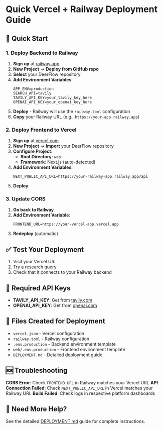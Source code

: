 # Quick Vercel + Railway Deployment Guide

## 🚀 Quick Start

### 1. Deploy Backend to Railway

1. **Sign up** at [railway.app](https://railway.app)
2. **New Project** → **Deploy from GitHub repo**
3. **Select** your DeerFlow repository
4. **Add Environment Variables**:
   ```
   APP_ENV=production
   SEARCH_API=tavily
   TAVILY_API_KEY=your_tavily_key_here
   OPENAI_API_KEY=your_openai_key_here
   ```
5. **Deploy** - Railway will use the `railway.toml` configuration
6. **Copy** your Railway URL (e.g., `https://your-app.railway.app`)

### 2. Deploy Frontend to Vercel

1. **Sign up** at [vercel.com](https://vercel.com)
2. **New Project** → **Import** your DeerFlow repository
3. **Configure Project**:
   - **Root Directory**: `web`
   - **Framework**: Next.js (auto-detected)
4. **Add Environment Variables**:
   ```
   NEXT_PUBLIC_API_URL=https://your-railway-app.railway.app/api
   ```
5. **Deploy**

### 3. Update CORS

1. **Go back to Railway**
2. **Add Environment Variable**:
   ```
   FRONTEND_URL=https://your-vercel-app.vercel.app
   ```
3. **Redeploy** (automatic)

## ✅ Test Your Deployment

1. Visit your Vercel URL
2. Try a research query
3. Check that it connects to your Railway backend

## 🔧 Required API Keys

- **TAVILY_API_KEY**: Get from [tavily.com](https://app.tavily.com/home)
- **OPENAI_API_KEY**: Get from [openai.com](https://platform.openai.com/api-keys)

## 📁 Files Created for Deployment

- `vercel.json` - Vercel configuration
- `railway.toml` - Railway configuration  
- `.env.production` - Backend environment template
- `web/.env.production` - Frontend environment template
- `DEPLOYMENT.md` - Detailed deployment guide

## 🆘 Troubleshooting

**CORS Error**: Check `FRONTEND_URL` in Railway matches your Vercel URL
**API Connection Failed**: Check `NEXT_PUBLIC_API_URL` in Vercel matches your Railway URL
**Build Failed**: Check logs in respective platform dashboards

## 📖 Need More Help?

See the detailed [DEPLOYMENT.md](DEPLOYMENT.md) guide for complete instructions.
